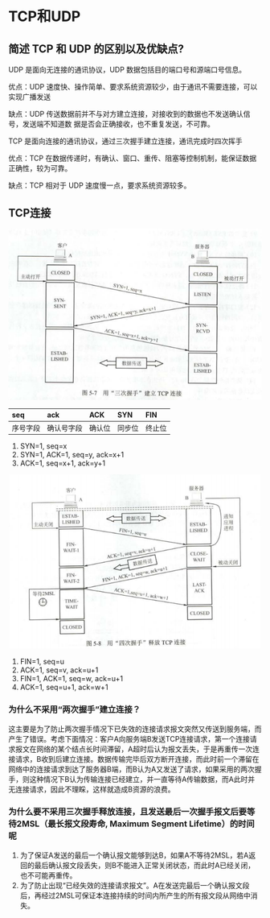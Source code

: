 # TCP和UDP

## 简述 TCP 和 UDP 的区别以及优缺点?

UDP 是面向无连接的通讯协议，UDP 数据包括目的端口号和源端口号信息。 

优点：UDP 速度快、操作简单、要求系统资源较少，由于通讯不需要连接，可以实现广播发送 

缺点：UDP 传送数据前并不与对方建立连接，对接收到的数据也不发送确认信号，发送端不知道数 据是否会正确接收，也不重复发送，不可靠。

TCP 是面向连接的通讯协议，通过三次握手建立连接，通讯完成时四次挥手 

优点：TCP 在数据传递时，有确认、窗口、重传、阻塞等控制机制，能保证数据正确性，较为可靠。 

缺点：TCP 相对于 UDP 速度慢一点，要求系统资源较多。

## TCP连接

![&#x5EFA;&#x7ACB;TCP&#x8FDE;&#x63A5;](../../.gitbook/assets/image%20%2866%29.png)

| seq | ack | ACK | SYN | FIN |
| :--- | :--- | :--- | :--- | :--- |
| 序号字段 | 确认号字段 | 确认位 | 同步位 | 终止位 |

1. SYN=1, seq=x
2. SYN=1, ACK=1, seq=y, ack=x+1
3. ACK=1, seq=x+1, ack=y+1

![&#x91CA;&#x653E;TCP&#x8FDE;&#x63A5;](../../.gitbook/assets/image%20%2867%29.png)

1. FIN=1, seq=u
2. ACK=1, seq=v, ack=u+1
3. FIN=1, ACK=1, seq=w, ack=u+1
4. ACK=1, seq=u+1, ack=w+1 

###  为什么不采用“两次握手”建立连接？

这主要是为了防止两次握手情况下已失效的连接请求报文突然又传送到服务端，而产生了错误。考虑下面情况：客户A向服务端B发送TCP连接请求，第一个连接请求报文在网络的某个结点长时间滞留，A超时后认为报文丢失，于是再重传一次连接请求，B收到后建立连接。数据传输完毕后双方断开连接，而此时前一个滞留在网络中的连接请求到达了服务器B端，而B认为A又发送了请求，如果采用的两次握手，则这种情况下B认为传输连接已经建立，并一直等待A传输数据，而A此时并无连接请求，因此不理睬，这样就造成B资源的浪费。

### 为什么要不采用三次握手释放连接，且发送最后一次握手报文后要等待2MSL（最长报文段寿命, Maximum Segment Lifetime）的时间呢

1. 为了保证A发送的最后一个确认报文能够到达B，如果A不等待2MSL，若A返回的最后确认报文段丢失，则B不能进入正常关闭状态，而此时A已经关闭，也不可能再重传。
2. 为了防止出现“已经失效的连接请求报文”。A在发送完最后一个确认报文段后，再经过2MSL可保证本连接持续的时间内所产生的所有报文段从网络中消失。


